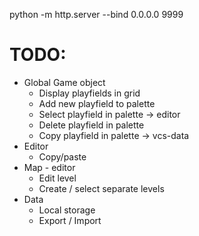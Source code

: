 python -m http.server --bind 0.0.0.0 9999

# TODO:
- Global Game object
    - Display playfields in grid
    - Add new playfield to palette
    - Select playfield in palette -> editor
    - Delete playfield in palette
    - Copy playfield in palette
        -> vcs-data
- Editor
    - Copy/paste
- Map - editor
    - Edit level
    - Create / select separate levels
- Data
    - Local storage
    - Export / Import

